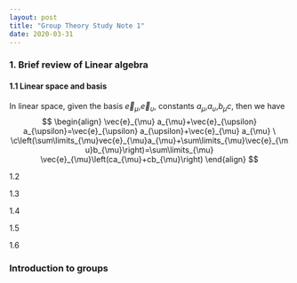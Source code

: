 ```yaml
---
layout: post
title: "Group Theory Study Note 1"
date: 2020-03-31
---
```

### 1. Brief review of Linear algebra
#### 1.1 Linear space and basis
In linear space, given the basis $\vec{e}_{\mu}$,$\vec{e}_{\upsilon}$, constants $a_{\mu}$,$a_{\upsilon}$,$b_{\mu}$$c$, then we have
$$
\begin{align}
\vec{e}_{\mu} a_{\mu}+\vec{e}_{\upsilon} a_{\upsilon}=\vec{e}_{\upsilon} a_{\upsilon}+\vec{e}_{\mu} a_{\mu} \
\c\left(\sum\limits_{\mu}vec{e}_{\mu}a_{\mu}+\sum\limits_{\mu}\vec{e}_{\mu}b_{\mu}\right)=\sum\limits_{\mu} \vec{e}_{\mu}\left(ca_{\mu}+cb_{\mu}\right)
\end{align}
$$


1.2

1.3

1.4

1.5

1.6
### Introduction to groups 

